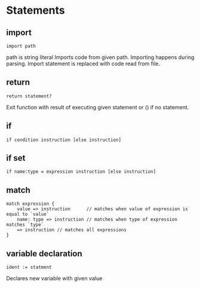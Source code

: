 # Statements
## import
```
import path
```
path is string literal
Imports code from given path. Importing happens during parsing. Import statement is replaced with code read from file.

## return
```
return statement?
```

Exit function with result of executing given statement or () if no statement.

## if
```
if condition instruction [else instruction]
```
## if set
```
if name:type = expression instruction [else instruction]
```

## match
```
match expression {
    value => instruction      // matches when value of expression is equal to `value` 
    name: type => instruction // matches when type of expression matches `type`
    => instruction // matches all expressions
}
```

## variable declaration
```
ident := statment
```
Declares new variable with given value